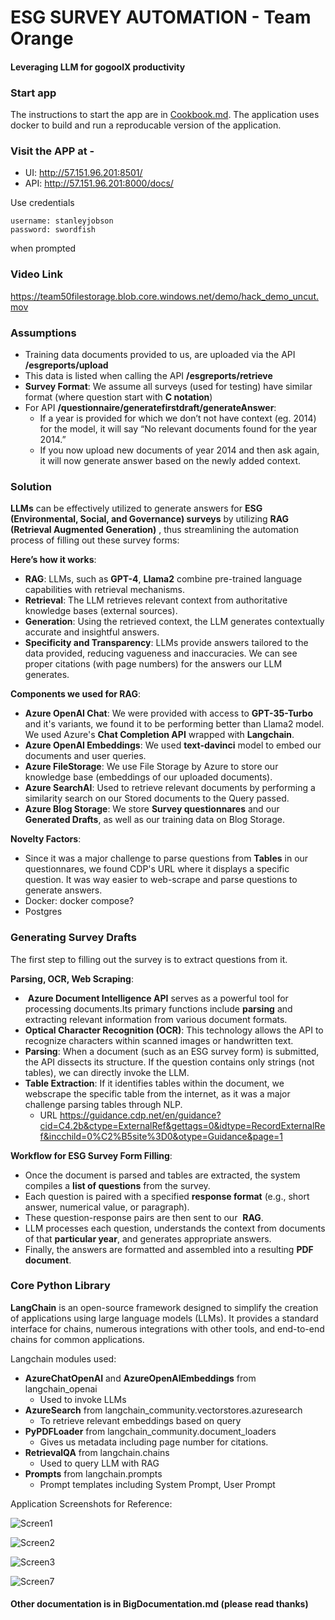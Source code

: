 ﻿# ESG SURVEY AUTOMATION - Team Orange
#### Leveraging LLM for gogoolX productivity

### Start app
The instructions to start the app are in [Cookbook.md](Cookbook.md). The application uses docker to build and run a reproducable version of the application. 

### Visit the APP at -
- UI: http://57.151.96.201:8501/
- API: http://57.151.96.201:8000/docs/

Use credentials
```
username: stanleyjobson
password: swordfish
```
when prompted

### Video Link
https://team50filestorage.blob.core.windows.net/demo/hack_demo_uncut.mov

### Assumptions
- Training data documents provided to us, are uploaded via the API **/esgreports/upload**
- This data is listed when calling the API **/esgreports/retrieve**
- **Survey Format**: We assume all surveys (used for testing) have similar format (where question start with **C notation**)
- For API **/questionnaire/generatefirstdraft/generateAnswer**:
    - If a year is provided for which we don’t not have context (eg. 2014) for the model, it will say “No relevant documents found for the year 2014.”
    - If you now upload new documents of year 2014 and then ask again, it will now generate answer based on the newly added context.


### Solution

**LLMs** can be effectively utilized to generate answers for **ESG (Environmental, Social, and Governance) surveys** by utilizing **RAG (Retrieval Augmented Generation)** , thus streamlining the automation process of filling out these survey forms:

**Here’s how it works**:
- **RAG**: LLMs, such as **GPT-4**, **Llama2** combine pre-trained language capabilities with retrieval mechanisms.
- **Retrieval**: The LLM retrieves relevant context from authoritative knowledge bases (external sources).
- **Generation**: Using the retrieved context, the LLM generates contextually accurate and insightful answers.
- **Specificity and Transparency**: LLMs provide answers tailored to the data provided, reducing vagueness and inaccuracies. We can see proper citations (with page numbers) for the answers our LLM generates.

**Components we used for RAG**:
- **Azure OpenAI Chat**: We were provided with access to **GPT-35-Turbo** and it's variants, we found it to be performing better than Llama2 model. We used Azure's **Chat Completion API** wrapped with **Langchain**.
- **Azure OpenAI Embeddings**: We used **text-davinci** model to embed our documents and user queries.
- **Azure FileStorage**: We use File Storage by Azure to store our knowledge base (embeddings of our uploaded documents).
- **Azure SearchAI**: Used to retrieve relevant documents by performing a similarity search on our Stored documents to the Query passed.
- **Azure Blog Storage**: We store **Survey questionnares** and our **Generated Drafts**, as well as our training data on Blog Storage.

**Novelty Factors**:
- Since it was a major challenge to parse questions from **Tables** in our questionnares, we found CDP's URL where it displays a specific question. It was way easier to web-scrape and parse questions to generate answers.
- Docker: docker compose?
- Postgres

### Generating Survey Drafts
The first step to filling out the survey is to extract questions from it.

**Parsing, OCR, Web Scraping**:
-  **Azure Document Intelligence API** serves as a powerful tool for processing documents.Its primary functions include **parsing** and extracting relevant information from various document formats.
- **Optical Character Recognition (OCR)**: This technology allows the API to recognize characters within scanned images or handwritten text.
- **Parsing**: When a document (such as an ESG survey form) is submitted, the API dissects its structure. If the question contains only strings (not tables), we can directly invoke the LLM.
- **Table Extraction**: If it identifies tables within the document, we webscrape the specific table from the internet, as it was a major challenge parsing tables through NLP.
    - URL <https://guidance.cdp.net/en/guidance?cid=C4.2b&ctype=ExternalRef&gettags=0&idtype=RecordExternalRef&incchild=0%C2%B5site%3D0&otype=Guidance&page=1> 
    
    

**Workflow for ESG Survey Form Filling**:
- Once the document is parsed and tables are extracted, the system compiles a **list of questions** from the survey.
- Each question is paired with a specified **response format** (e.g., short answer, numerical value, or paragraph).
- These question-response pairs are then sent to our  **RAG**.
- LLM processes each question, understands the context from documents of that **particular year**, and generates appropriate answers.
- Finally, the answers are formatted and assembled into a resulting **PDF document**.

### Core Python Library
**LangChain** is an open-source framework designed to simplify the creation of applications using large language models (LLMs). It provides a standard interface for chains, numerous integrations with other tools, and end-to-end chains for common applications. 

Langchain modules used:
- **AzureChatOpenAI** and **AzureOpenAIEmbeddings** from langchain_openai 
    - Used to invoke LLMs
- **AzureSearch** from langchain_community.vectorstores.azuresearch
    - To retrieve relevant embeddings based on query
- **PyPDFLoader** from langchain_community.document_loaders
    - Gives us metadata including page number for citations.
- **RetrievalQA** from langchain.chains
    - Used to query LLM with RAG
- **Prompts** from langchain.prompts
    - Prompt templates including System Prompt, User Prompt
 


Application Screenshots for Reference:

![Screen1](https://github.com/Hackathon2024-March/orange/assets/65178804/33115602-5028-4f10-85e5-08089edc5a1e)

![Screen2](https://github.com/Hackathon2024-March/orange/assets/65178804/e25a8099-2b6a-4d89-a51e-89b04b67e7ed)

![Screen3](https://github.com/Hackathon2024-March/orange/assets/65178804/cd883516-acdc-404d-96bd-c2faf7c095de)

![Screen7](https://github.com/Hackathon2024-March/orange/assets/65178804/1c83ff0a-62fb-4fc3-9a32-201ffd76e861)



#### Other documentation is in BigDocumentation.md (please read thanks)
